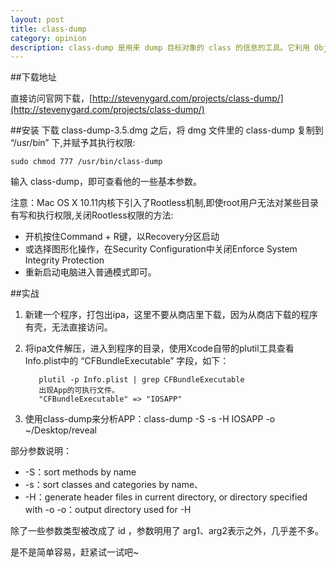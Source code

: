 ```yaml
---
layout: post
title: class-dump
category: opinion
description: class-dump 是用来 dump 目标对象的 class 的信息的工具。它利用 Object-C 的 runtime 特性，将存储在Mach-O文件中的文件信息提取出来，并生成对应的 .h 文件。
---
```


##下载地址

直接访问官网下载，[http://stevenygard.com/projects/class-dump/](http://stevenygard.com/projects/class-dump/)

##安装
下载 class-dump-3.5.dmg 之后，将 dmg 文件里的 class-dump 复制到 “/usr/bin” 下,并赋予其执行权限:

	sudo chmod 777 /usr/bin/class-dump
	
输入 class-dump，即可查看他的一些基本参数。
	
注意：Mac OS X 10.11内核下引入了Rootless机制,即使root用户无法对某些目录有写和执行权限,关闭Rootless权限的方法:

- 开机按住Command + R键，以Recovery分区启动
- 或选择图形化操作，在Security Configuration中关闭Enforce System Integrity Protection
- 重新启动电脑进入普通模式即可。

##实战
1. 新建一个程序，打包出ipa，这里不要从商店里下载，因为从商店下载的程序有壳，无法直接访问。
2. 将ipa文件解压，进入到程序的目录，使用Xcode自带的plutil工具查看Info.plist中的 “CFBundleExecutable” 字段，如下：

          plutil -p Info.plist | grep CFBundleExecutable
          出现App的可执行文件。
          "CFBundleExecutable" => "IOSAPP"

3. 使用class-dump来分析APP：class-dump -S -s -H IOSAPP -o ~/Desktop/reveal

部分参数说明：

* -S：sort methods by name
* -s：sort classes and categories by name、
* -H：generate header files in current directory, or directory specified with -o
-o：output directory used for -H

除了一些参数类型被改成了 id ，参数明用了 arg1、arg2表示之外，几乎差不多。

是不是简单容易，赶紧试一试吧~